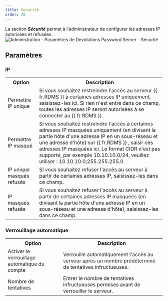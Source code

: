 ```yaml
---
title: Securité
order: 20
---
```

La section ***Sécurité*** permet à l'administrateur de configurer les adresses IP autorisées et refusées.  
![Administration - Paramètres de Devolutions Password Server - Sécurité](/img/fr/server/ServerOp8045.png)  

## Paramètres 

### IP 

<table>
	<tr>
		<th>
Option 
		</th>
		<th>
Description 
		</th>
	</tr>
	<tr>
		<td>
Permettre IP unique 
		</td>
		<td>
Si vous souhaitez restreindre l'accès au serveur {{ fr.RDMS }} à certaines adresses IP uniquement, saisissez-les ici. Si rien n'est entré dans ce champ, toutes les adresses IP seront autorisées à se connecter au {{ fr.RDMS }} . 
		</td>
	</tr>
	<tr>
		<td>
Permettre IP masqué 
		</td>
		<td>
Si vous souhaitez restreindre l'accès à certaines adresses IP masquées uniquement (en divisant la partie hôte d'une adresse IP en un sous-réseau et une adresse d'hôte) sur {{ fr.RDMS }} , saisir ces adresses IP masquées ici. Le format CIDR n'est pas supporté, par exemple 10.10.10.0/24, veuillez utiliser : 10.10.10.0;255.255.255.0 
		</td>
	</tr>
	<tr>
		<td>
IP unique masqués refusés 
		</td>
		<td>
Si vous souhaitez refuser l'accès au serveur à partir de certaines adresses IP, saisissez-les dans ce champ. 
		</td>
	</tr>
	<tr>
		<td>
IP masqués refusés 
		</td>
		<td>
Si vous souhaitez refuser l'accès au serveur à partir de certaines adresses IP masquées (en divisant la partie hôte d'une adresse IP en un sous-réseau et une adresse d'hôte), saisissez-les dans ce champ. 
		</td>
	</tr>
</table>

### Verrouillage automatique 
<table>
	<tr>
		<th>
Option 
		</th>
		<th>
Description 
		</th>
	</tr>
	<tr>
		<td>
Activer le verrouillage automatique du compte 
		</td>
		<td>
Verrouille automatiquement l'accès au serveur après un nombre prédéterminé de tentatives infructueuses. 
		</td>
	</tr>
	<tr>
		<td>
Nombre de tentatives 
		</td>
		<td>
Entrer le nombre de tentatives infructueuses permises avant de verrouiller le serveur. 
		</td>
	</tr>
</table>



